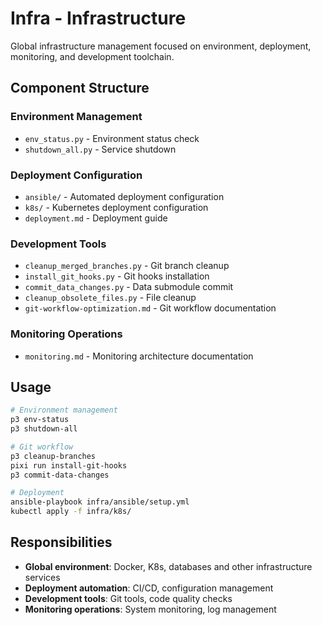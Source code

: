 # Infra - Infrastructure

Global infrastructure management focused on environment, deployment, monitoring, and development toolchain.

## Component Structure

### Environment Management
- `env_status.py` - Environment status check
- `shutdown_all.py` - Service shutdown

### Deployment Configuration
- `ansible/` - Automated deployment configuration
- `k8s/` - Kubernetes deployment configuration
- `deployment.md` - Deployment guide

### Development Tools
- `cleanup_merged_branches.py` - Git branch cleanup
- `install_git_hooks.py` - Git hooks installation
- `commit_data_changes.py` - Data submodule commit
- `cleanup_obsolete_files.py` - File cleanup
- `git-workflow-optimization.md` - Git workflow documentation

### Monitoring Operations
- `monitoring.md` - Monitoring architecture documentation

## Usage

```bash
# Environment management
p3 env-status
p3 shutdown-all

# Git workflow
p3 cleanup-branches
pixi run install-git-hooks
p3 commit-data-changes

# Deployment
ansible-playbook infra/ansible/setup.yml
kubectl apply -f infra/k8s/
```

## Responsibilities

- **Global environment**: Docker, K8s, databases and other infrastructure services
- **Deployment automation**: CI/CD, configuration management
- **Development tools**: Git tools, code quality checks
- **Monitoring operations**: System monitoring, log management